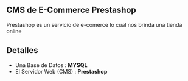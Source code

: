 ## CMS de E-Commerce Prestashop

Prestashop es un servicio de e-comerce lo cual nos brinda una tienda online

## Detalles 

* Una Base de Datos : **MYSQL**
* El Servidor Web (CMS) : **Prestashop**